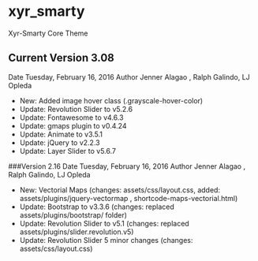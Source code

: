 # xyr_smarty

Xyr-Smarty Core Theme



## Current Version 	3.08
Date		Tuesday, February 16, 2016
Author		Jenner Alagao , Ralph Galindo, LJ Opleda

* New: Added image hover class (.grayscale-hover-color)
* Update: Revolution Slider to v5.2.6
* Update: Fontawesome to v4.6.3
* Update: gmaps plugin to v0.4.24
* Update: Animate to v3.5.1
* Update: jQuery to v2.2.3
* Update: Layer Slider to v5.6.7



###Version 	2.16
Date		Tuesday, February 16, 2016
Author		Jenner Alagao , Ralph Galindo, LJ Opleda

* New: Vectorial Maps (changes: assets/css/layout.css, added: assets/plugins/jquery-vectormap , shortcode-maps-vectorial.html)
* Update: Bootstrap to v3.3.6 (changes: replaced assets/plugins/bootstrap/ folder)
* Update: Revolution Slider to v5.1 (changes: replaced assets/plugins/slider.revolution.v5)
* Update: Revolution Slider 5 minor changes (changes: assets/css/layout.css)
